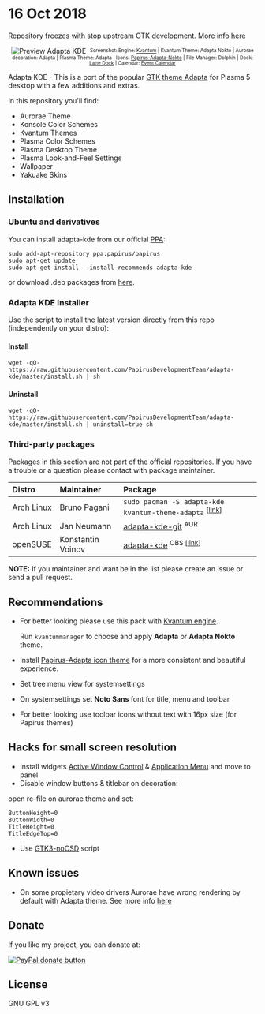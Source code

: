 # 16 Oct 2018

Repository freezes with stop upstream GTK development. More info [here](https://github.com/adapta-project/adapta-gtk-theme/commit/4e74e0f569ed527b715ca3840f5d7701baebaf3c)

<p align="center">
  <img src="https://raw.githubusercontent.com/PapirusDevelopmentTeam/adapta-kde/master/preview.png" alt="Preview Adapta KDE"/>
  <sup><sub>Screenshot: Engine: <a href="https://github.com/tsujan/Kvantum/tree/master/Kvantum">Kvantum</a> | Kvantum Theme: Adapta Nokto | Aurorae decoration: Adapta | Plasma Theme: Adapta | Icons: <a href="https://github.com/PapirusDevelopmentTeam/papirus-icon-theme">Papirus-Adapta-Nokto</a> | File Manager: Dolphin | Dock: <a href="https://github.com/psifidotos/Latte-Dock">Latte Dock</a> | Calendar: <a href="https://github.com/Zren/plasma-applet-eventcalendar">Event Calendar</a></sub></sup>
</p>

Adapta KDE - This is a port of the popular [GTK theme Adapta](https://github.com/adapta-project/adapta-gtk-theme) for Plasma 5 desktop with a few additions and extras.

In this repository you'll find:

- Aurorae Theme
- Konsole Color Schemes
- Kvantum Themes
- Plasma Color Schemes
- Plasma Desktop Theme
- Plasma Look-and-Feel Settings
- Wallpaper
- Yakuake Skins

## Installation

### Ubuntu and derivatives

You can install adapta-kde from our official [PPA](https://launchpad.net/~papirus/+archive/ubuntu/papirus):

```
sudo add-apt-repository ppa:papirus/papirus
sudo apt-get update
sudo apt-get install --install-recommends adapta-kde
```

or download .deb packages from [here](https://launchpad.net/~papirus/+archive/ubuntu/papirus/+packages?field.name_filter=adapta-kde).

### Adapta KDE Installer

Use the script to install the latest version directly from this repo (independently on your distro):

#### Install

```
wget -qO- https://raw.githubusercontent.com/PapirusDevelopmentTeam/adapta-kde/master/install.sh | sh
```

#### Uninstall

```
wget -qO- https://raw.githubusercontent.com/PapirusDevelopmentTeam/adapta-kde/master/install.sh | uninstall=true sh
```

### Third-party packages

Packages in this section are not part of the official repositories. If you have a trouble or a question please contact with package maintainer.

| **Distro** | **Maintainer** | **Package** |
|:-----------|:---------------|:------------|
| Arch Linux | Bruno Pagani | `sudo pacman -S adapta-kde kvantum-theme-adapta` <sup>[[link](https://www.archlinux.org/packages/community/any/adapta-kde/)]</sup> |
| Arch Linux | Jan Neumann | [adapta-kde-git](https://aur.archlinux.org/packages/adapta-kde-git) <sup>AUR</sup> |
| openSUSE | Konstantin Voinov | [adapta-kde](https://software.opensuse.org/download.html?project=home:kill_it&package=adapta-kde) <sup>OBS [[link](https://build.opensuse.org/package/show/home:kill_it/adapta-kde)]</sub> |

**NOTE:** If you maintainer and want be in the list please create an issue or send a pull request.

## Recommendations

- For better looking please use this pack with [Kvantum engine](https://github.com/tsujan/Kvantum/tree/master/Kvantum).

  Run `kvantummanager` to choose and apply **Adapta** or **Adapta Nokto** theme.

- Install [Papirus-Adapta icon theme](https://github.com/PapirusDevelopmentTeam/papirus-icon-theme) for a more consistent and beautiful experience.

- Set tree menu view for systemsettings

- On systemsettings set **Noto Sans** font for title, menu and toolbar

- For better looking use toolbar icons without text with 16px size (for Papirus themes)

## Hacks for small screen resolution

- Install widgets [Active Window Control](https://github.com/kotelnik/plasma-applet-active-window-control) & [Application Menu](https://cgit.kde.org/plasma-workspace.git/tree/applets/appmenu) and move to panel
- Disable window buttons & titlebar on decoration:

open rc-file on aurorae theme and set:
```
ButtonHeight=0
ButtonWidth=0
TitleHeight=0
TitleEdgeTop=0
```
- Use [GTK3-noCSD](https://github.com/PCMan/gtk3-nocsd) script 

## Known issues

- On some propietary video drivers Aurorae have wrong rendering by default with Adapta theme. See more info [here](https://github.com/PapirusDevelopmentTeam/adapta-kde/issues/21)

## Donate

If you like my project, you can donate at:

<span class="paypal"><a href="https://www.paypal.me/varlesh" title="Donate to this project using Paypal"><img src="https://www.paypalobjects.com/webstatic/mktg/Logo/pp-logo-100px.png" alt="PayPal donate button" /></a></span>

## License

GNU GPL v3
